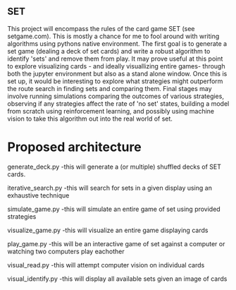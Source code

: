 ## SET

This project will encompass the rules of the card game SET (see setgame.com). This is mostly a chance for me to fool around with writing algorithms using pythons native environment. The first goal is to generate a set game (dealing a deck of set cards) and write a robust algorithm to identify 'sets' and remove them from play. It may prove useful at this point to explore visualizing cards - and ideally visuallizing entire games- through both the jupyter environment but also as a stand alone window. Once this is set up, it would be interesting to explore what strategies might outperform the route search in finding sets and comparing them. Final stages may involve running simulations comparing the outcomes of various strategies, observing if any strategies affect the rate of 'no set' states, building a model from scratch using reinforcement learning, and possibly using machine vision to take this algorithm out into the real world of set.

# Proposed architecture
generate_deck.py
    -this will generate a (or multiple) shuffled decks of SET cards. 

iterative_search.py
    -this will search for sets in a given display using an exhaustive technique
    
simulate_game.py
  -this will simulate an entire game of set using provided strategies
  
visualize_game.py
    -this will visualize an entire game displaying cards
    
play_game.py
    -this will be an interactive game of set against a computer or watching two computers play eachother
    
visual_read.py
    -this will attempt computer vision on individual cards
    
visual_identify.py
    -this will display all available sets given an image of cards
